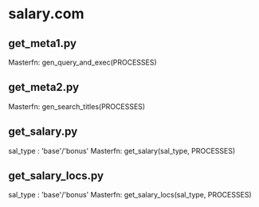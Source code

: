 # salary.com
## get_meta1.py
Masterfn: gen_query_and_exec(PROCESSES)

## get_meta2.py
Masterfn: gen_search_titles(PROCESSES)

## get_salary.py
sal_type : 'base'/'bonus'
Masterfn: get_salary(sal_type, PROCESSES)

## get_salary_locs.py
sal_type : 'base'/'bonus'
Masterfn: get_salary_locs(sal_type, PROCESSES)
